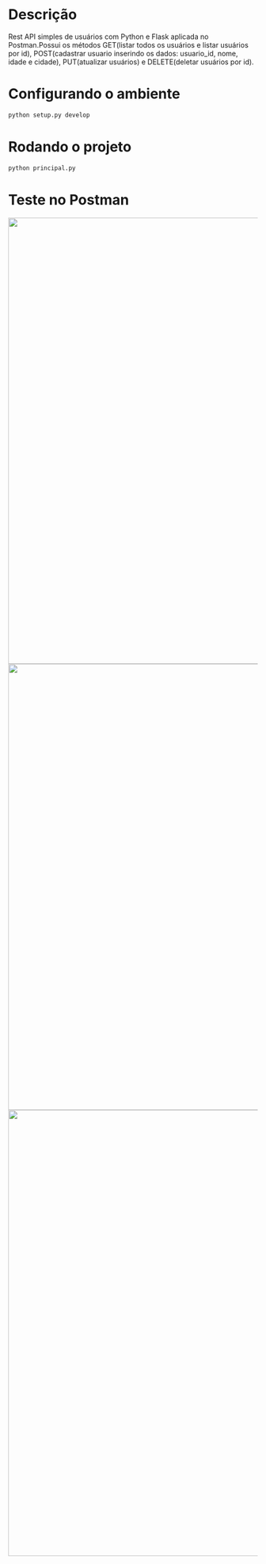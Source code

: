 # Descrição

Rest API simples de usuários com Python e Flask aplicada no Postman.Possui os métodos GET(listar todos os usuários e listar usuários por id), POST(cadastrar usuario inserindo os dados: usuario_id, nome, idade e cidade), PUT(atualizar usuários) e DELETE(deletar usuários por id).


# Configurando o ambiente

```bash
python setup.py develop
```

# Rodando o projeto

```bash
python principal.py
```

# Teste no Postman

<span align="center">
    <img src="https://user-images.githubusercontent.com/85804895/134165516-c5660fe9-d5ea-4a31-8fd7-ab81d6108d82.png", width=900>
</span>

<span align="center">
    <img src="https://user-images.githubusercontent.com/85804895/134165972-cb551563-d99b-48e4-8247-12bb35459c34.png", width=900>
</span>

<span align="center">
    <img src="https://user-images.githubusercontent.com/85804895/134166088-e465e53f-064c-469a-94c0-aa01a148557d.png", width=900>
</span>



